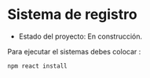 <h1> Sistema de registro </h1>

- Estado del proyecto: En construcción.

Para ejecutar el sistemas debes colocar :
```sh
npm react install
```

